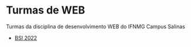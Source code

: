 # Turmas de WEB
Turmas da disciplina de desenvolvimento WEB do IFNMG Campus Salinas


- [BSI 2022](2022.md)
